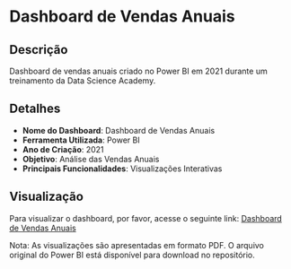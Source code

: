 # Dashboard de Vendas Anuais

## Descrição
Dashboard de vendas anuais criado no Power BI em 2021 durante um treinamento da Data Science Academy.

## Detalhes
- **Nome do Dashboard**: Dashboard de Vendas Anuais
- **Ferramenta Utilizada**: Power BI
- **Ano de Criação**: 2021
- **Objetivo**: Análise das Vendas Anuais
- **Principais Funcionalidades**: Visualizações Interativas

## Visualização
Para visualizar o dashboard, por favor, acesse o seguinte link: [Dashboard de Vendas Anuais](https://github.com/noroefe/portfolio/blob/main/Dashboard%20de%20Vendas%20-%201/EstudoCaso1.pdf)

Nota: As visualizações são apresentadas em formato PDF. O arquivo original do Power BI está disponível para download no repositório.
